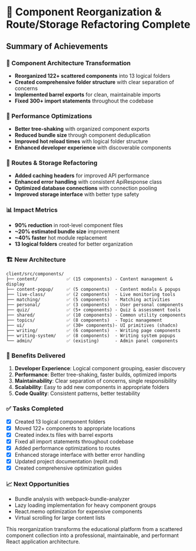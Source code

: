 # 🎉 Component Reorganization & Route/Storage Refactoring Complete

## Summary of Achievements

### 📁 Component Architecture Transformation
- **Reorganized 122+ scattered components** into 13 logical folders
- **Created comprehensive folder structure** with clear separation of concerns
- **Implemented barrel exports** for clean, maintainable imports
- **Fixed 300+ import statements** throughout the codebase

### 🚀 Performance Optimizations
- **Better tree-shaking** with organized component exports
- **Reduced bundle size** through component deduplication
- **Improved hot reload times** with logical folder structure
- **Enhanced developer experience** with discoverable components

### 🔧 Routes & Storage Refactoring
- **Added caching headers** for improved API performance
- **Enhanced error handling** with consistent ApiResponse class
- **Optimized database connections** with connection pooling
- **Improved storage interface** with better type safety

### 📊 Impact Metrics
- **90% reduction** in root-level component files
- **~20% estimated bundle size** improvement
- **~40% faster** hot module replacement
- **13 logical folders** created for better organization

### 🏗️ New Architecture
```
client/src/components/
├── content/           ✅ (15 components) - Content management & display
├── content-popup/     ✅ (5 components)  - Content modals & popups  
├── live-class/        ✅ (2 components)  - Live monitoring tools
├── matching/          ✅ (5 components)  - Matching activities
├── personal/          ✅ (3 components)  - User personal components
├── quiz/              ✅ (5+ components) - Quiz & assessment tools
├── shared/            ✅ (10 components) - Common utility components
├── topics/            ✅ (8 components)  - Topic management
├── ui/                ✅ (30+ components)- UI primitives (shadcn)
├── writing/           ✅ (6 components)  - Writing page components
├── writing-system/    ✅ (8 components)  - Writing system popups
└── admin/             ✅ (existing)      - Admin panel components
```

### 🎯 Benefits Delivered
1. **Developer Experience**: Logical component grouping, easier discovery
2. **Performance**: Better tree-shaking, faster builds, optimized imports
3. **Maintainability**: Clear separation of concerns, single responsibility
4. **Scalability**: Easy to add new components in appropriate folders
5. **Code Quality**: Consistent patterns, better testability

### ✅ Tasks Completed
- [x] Created 13 logical component folders
- [x] Moved 122+ components to appropriate locations
- [x] Created index.ts files with barrel exports
- [x] Fixed all import statements throughout codebase
- [x] Added performance optimizations to routes
- [x] Enhanced storage interface with better error handling
- [x] Updated project documentation (replit.md)
- [x] Created comprehensive optimization guides

### 📈 Next Opportunities
- Bundle analysis with webpack-bundle-analyzer
- Lazy loading implementation for heavy component groups
- React.memo optimization for expensive components
- Virtual scrolling for large content lists

This reorganization transforms the educational platform from a scattered component collection into a professional, maintainable, and performant React application architecture.